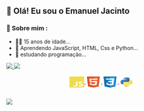 ## 👋 Olá! Eu sou o Emanuel Jacinto
### 👀 Sobre mim :
- 👦🏿 15 anos de idade...
- 🌱 Aprendendo JavaScript, HTML, Css e Python...
- 📖 estudando programação...

<div >
  <a href="https://github.com/elzendev">
  <img height="42%" src="https://github-readme-stats.vercel.app/api?username=elzendev&show_icons=true&theme=radical&include_all_commits=true&count_private=true"/>
  <img height="50%" src="https://github-readme-stats.vercel.app/api/top-langs/?username=elzendev&layout=compact&langs_count=7&theme=radical"/>
</div>
  
  
<div align ="center" style="display: inline_block"><br>
  <img align="center" alt="Elzen-Js" height="30" width="40" src="https://raw.githubusercontent.com/devicons/devicon/master/icons/javascript/javascript-plain.svg">
  <img align="center" alt="Elzen-HTML" height="30" width="40" src="https://raw.githubusercontent.com/devicons/devicon/master/icons/html5/html5-original.svg">
  <img align="center" alt="Elzen-CSS" height="30" width="40" src="https://raw.githubusercontent.com/devicons/devicon/master/icons/css3/css3-original.svg">
  <img align="center" alt="Elzen-Python" height="30" width="40" src="https://raw.githubusercontent.com/devicons/devicon/master/icons/python/python-original.svg">
</div>

##
  
<div>
  <a href = "mailto:manfufasa@gmail.com"><img src="https://img.shields.io/badge/-Gmail-%23333?style=for-the-badge&logo=gmail&logoColor=red" target="_blank"></a>
</div>

<!---
ElzenDev/ElzenDev is a ✨ special ✨ repository because its `README.md` (this file) appears on your GitHub profile.
You can click the Preview link to take a look at your changes.
--->
